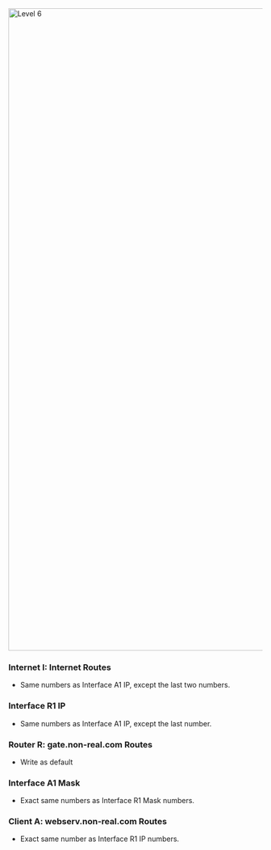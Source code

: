 <img width="1272" alt="Level 6" src="https://user-images.githubusercontent.com/58959408/175211471-497bc7b2-a895-41f6-acd0-c1865932858d.png">

### Internet I: Internet Routes
- Same numbers as Interface A1 IP, except the last two numbers. 

### Interface R1 IP
- Same numbers as Interface A1 IP, except the last number.  

### Router R: gate.non-real.com Routes
- Write as default

### Interface A1 Mask
- Exact same numbers as Interface R1 Mask numbers.

### Client A: webserv.non-real.com Routes
- Exact same number as Interface R1 IP numbers.
